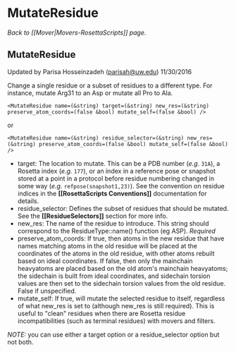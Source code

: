# MutateResidue
*Back to [[Mover|Movers-RosettaScripts]] page.*
## MutateResidue
Updated by Parisa Hosseinzadeh (parisah@uw.edu) 11/30/2016

Change a single residue or a subset of residues to a different type. For instance, mutate Arg31 to an Asp or mutate all Pro to Ala.

```
<MutateResidue name=(&string) target=(&string) new_res=(&string) preserve_atom_coords=(false &bool) mutate_self=(false &bool) />
```

or

```
<MutateResidue name=(&string) residue_selector=(&string) new_res=(&string) preserve_atom_coords=(false &bool) mutate_self=(false &bool) />
```

-   target: The location to mutate.  This can be a PDB number (<i>e.g.</i> ```31A```), a Rosetta index (<i>e.g.</i> ```177```), or an index in a reference pose or snapshot stored at a point in a protocol before residue numbering changed in some way (<i>e.g.</i> ```refpose(snapshot1,23)```).  See the convention on residue indices in the **[[RosettaScripts Conventions]]** documentation for details.
- residue_selector: Defines the subset of residues that should be mutated. See the **[[ResidueSelectors]]** section for more info.
-   new\_res: The name of the residue to introduce. This string should correspond to the ResidueType::name() function (eg ASP). *Required*
-   preserve\_atom\_coords: If true, then atoms in the new residue that have names matching atoms in the old residue will be placed at the coordinates of the atoms in the old residue, with other atoms rebuilt based on ideal coordinates.  If false, then only the mainchain heavyatoms are placed based on the old atom's mainchain heavyatoms; the sidechain is built from ideal coordinates, and sidechain torsion values are then set to the sidechain torsion values from the old residue.  False if unspecified.
-   mutate\_self: If true, will mutate the selected residue to itself, regardless of what new\_res is set to (although new\_res is still required). This is useful to "clean" residues when there are Rosetta residue incompatibilities (such as terminal residues) with movers and filters.

*NOTE:* you can use either a target option or a residue_selector option but not both.

